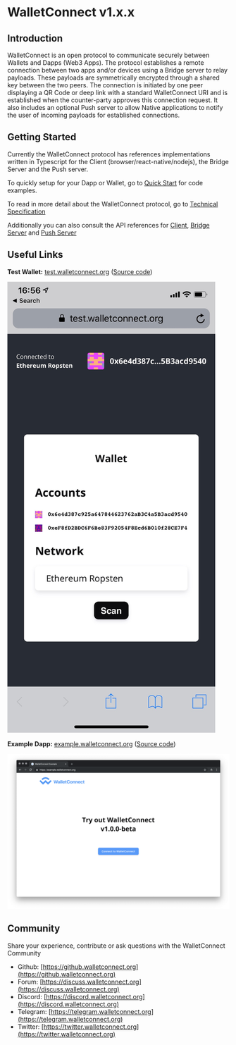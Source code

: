 # WalletConnect v1.x.x

## Introduction

WalletConnect is an open protocol to communicate securely between Wallets and Dapps \(Web3 Apps\). The protocol establishes a remote connection between two apps and/or devices using a Bridge server to relay payloads. These payloads are symmetrically encrypted through a shared key between the two peers. The connection is initiated by one peer displaying a QR Code or deep link with a standard WalletConnect URI and is established when the counter-party approves this connection request. It also includes an optional Push server to allow Native applications to notify the user of incoming payloads for established connections.

## Getting Started

Currently the WalletConnect protocol has references implementations written in Typescript for the Client \(browser/react-native/nodejs\), the Bridge Server and the Push server.

To quickly setup for your Dapp or Wallet, go to [Quick Start](quick-start.md) for code examples.

To read in more detail about the WalletConnect protocol, go to [Technical Specification](tech-spec.md)

Additionally you can also consult the API references for [Client](client-api.md), [Bridge Server](bridge-server.md) and [Push Server](push-server.md)

## Useful Links

**Test Wallet:** [test.walletconnect.org](https://test.walletconnect.org) \([Source code](https://github.com/WalletConnect/walletconnect-test-wallet)\)

![test wallet](.gitbook/assets/img_3394.jpg)

**Example Dapp:** [example.walletconnect.org](https://example.walletconnect.org) \([Source code](https://github.com/WalletConnect/walletconnect-example-dapp)\)

![example dapp](.gitbook/assets/screenshot-2019-01-31-16.52.57.png)

## Community

Share your experience, contribute or ask questions with the WalletConnect Community

- Github: [https://github.walletconnect.org](https://github.walletconnect.org)
- Forum: [https://discuss.walletconnect.org](https://discuss.walletconnect.org)
- Discord: [https://discord.walletconnect.org](https://discord.walletconnect.org)
- Telegram: [https://telegram.walletconnect.org](https://telegram.walletconnect.org)
- Twitter: [https://twitter.walletconnect.org](https://twitter.walletconnect.org)
